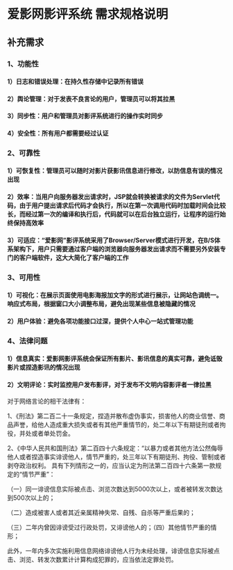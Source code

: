 # 爱影网影评系统 需求规格说明

## 补充需求

### 1、功能性

#### 1）日志和错误处理：在持久性存储中记录所有错误
#### 2）舆论管理：对于发表不良言论的用户，管理员可以将其拉黑
#### 3）同步性：用户和管理员对影评系统进行的操作实时同步
#### 4）安全性：所有用户都需要经过认证

### 2、可靠性

#### 1）可恢复性：管理员可以随时对影片获影讯信息进行修改，以防信息有误的情况出现
#### 2）效率：当用户向服务器发出请求时，JSP就会转换被请求的文件为Servlet代码，由于用户提出请求后代码才会执行，所以在第一次调用代码时加载时间会比较长，而经过第一次的编译和执行后，代码就可以在后台独立运行，让程序的运行始终保持高效率
#### 3）可适应：“爱影网”影评系统采用了Browser/Server模式进行开发，在B/S体系架构下，用户只需要通过客户端的浏览器向服务器发出请求而不需要另外安装专门的客户端软件，这大大简化了客户端的工作

### 3、可用性

#### 1）可视化：在展示页面使用电影海报加文字的形式进行展示，让网站色调统一。响应式布局，根据窗口大小调整布局，避免出现某些信息被隐藏的情况
#### 2）用户体验：避免各项功能接口过深，提供个人中心一站式管理功能

### 4、法律问题

#### 1）信息真实：爱影网影评系统会保证所有影片、影讯信息的真实可靠，避免诋毁影片或捏造影讯的情况出现
#### 2）文明评论：实时监控用户发布影评，对于发布不文明内容影评者一律拉黑

对于网络言论的相干法律有：

1、《刑法》第二百二十一条规定，捏造并散布虚伪事实，损害他人的商业信誉、商品声誉，给他人造成重大损失或者有其他严重情节的，处二年以下有期徒刑或者拘役，并处或者单处罚金。

2、《中华人民共和国刑法》第二百四十六条规定：“以暴力或者其他方法公然侮辱他人或者捏造事实诽谤他人，情节严重的，处三年以下有期徒刑、拘役、管制或者剥夺政治权利。
具有下列情形之一的，应当认定为刑法第二百四十六条第一款规定的“情节严重”：

（一）同一诽谤信息实际被点击、浏览次数达到5000次以上，或者被转发次数达到500次以上的；

（二）造成被害人或者其近亲属精神失常、自残、自杀等严重后果的；

（三）二年内曾因诽谤受过行政处罚，又诽谤他人的；（四）其他情节严重的情形；

此外，一年内多次实施利用信息网络诽谤他人行为未经处理，诽谤信息实际被点击、浏览、转发次数累计计算构成犯罪的，应当依法定罪处罚。
